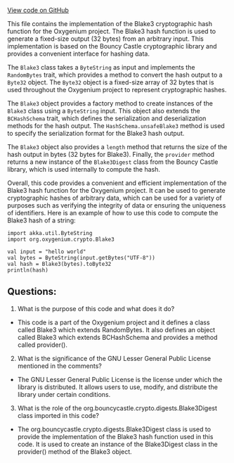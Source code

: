 [View code on GitHub](https://github.com/oxygenium/oxygenium/crypto/src/main/scala/org/oxygenium/crypto/Blake3.scala)

This file contains the implementation of the Blake3 cryptographic hash function for the Oxygenium project. The Blake3 hash function is used to generate a fixed-size output (32 bytes) from an arbitrary input. This implementation is based on the Bouncy Castle cryptographic library and provides a convenient interface for hashing data.

The `Blake3` class takes a `ByteString` as input and implements the `RandomBytes` trait, which provides a method to convert the hash output to a `Byte32` object. The `Byte32` object is a fixed-size array of 32 bytes that is used throughout the Oxygenium project to represent cryptographic hashes.

The `Blake3` object provides a factory method to create instances of the `Blake3` class using a `ByteString` input. This object also extends the `BCHashSchema` trait, which defines the serialization and deserialization methods for the hash output. The `HashSchema.unsafeBlake3` method is used to specify the serialization format for the Blake3 hash output.

The `Blake3` object also provides a `length` method that returns the size of the hash output in bytes (32 bytes for Blake3). Finally, the `provider` method returns a new instance of the `Blake3Digest` class from the Bouncy Castle library, which is used internally to compute the hash.

Overall, this code provides a convenient and efficient implementation of the Blake3 hash function for the Oxygenium project. It can be used to generate cryptographic hashes of arbitrary data, which can be used for a variety of purposes such as verifying the integrity of data or ensuring the uniqueness of identifiers. Here is an example of how to use this code to compute the Blake3 hash of a string:

```
import akka.util.ByteString
import org.oxygenium.crypto.Blake3

val input = "hello world"
val bytes = ByteString(input.getBytes("UTF-8"))
val hash = Blake3(bytes).toByte32
println(hash)
```
## Questions: 
 1. What is the purpose of this code and what does it do?
- This code is a part of the Oxygenium project and it defines a class called Blake3 which extends RandomBytes. It also defines an object called Blake3 which extends BCHashSchema and provides a method called provider().

2. What is the significance of the GNU Lesser General Public License mentioned in the comments?
- The GNU Lesser General Public License is the license under which the library is distributed. It allows users to use, modify, and distribute the library under certain conditions.

3. What is the role of the org.bouncycastle.crypto.digests.Blake3Digest class imported in this code?
- The org.bouncycastle.crypto.digests.Blake3Digest class is used to provide the implementation of the Blake3 hash function used in this code. It is used to create an instance of the Blake3Digest class in the provider() method of the Blake3 object.